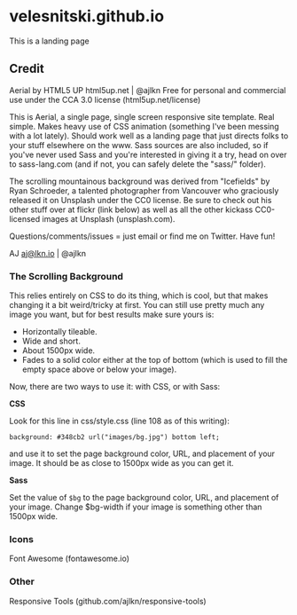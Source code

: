 # velesnitski.github.io
This is a landing page

## Credit

Aerial by HTML5 UP
html5up.net | @ajlkn
Free for personal and commercial use under the CCA 3.0 license (html5up.net/license)

This is Aerial, a single page, single screen responsive site template. Real simple.
Makes heavy use of CSS animation (something I've been messing with a lot lately).
Should work well as a landing page that just directs folks to your stuff elsewhere
on the www. Sass sources are also included, so if you've never used Sass and you're
interested in giving it a try, head on over to sass-lang.com (and if not, you can
safely delete the "sass/" folder).

The scrolling mountainous background was derived from "Icefields" by Ryan Schroeder,
a talented photographer from Vancouver who graciously released it on Unsplash under
the CC0 license. Be sure to check out his other stuff over at flickr (link below)
as well as all the other kickass CC0-licensed images at Unsplash (unsplash.com).

Questions/comments/issues = just email or find me on Twitter. Have fun!

AJ
aj@lkn.io | @ajlkn


### The Scrolling Background

This relies entirely on CSS to do its thing, which is cool, but that makes
changing it a bit weird/tricky at first. You can still use pretty much any image
you want, but for best results make sure yours is:

- Horizontally tileable.
- Wide and short.
- About 1500px wide.
- Fades to a solid color either at the top of bottom (which is used to fill the empty space above or below your image).

Now, there are two ways to use it: with CSS, or with Sass:

**CSS**

Look for this line in css/style.css (line 108 as of this writing):

`background: #348cb2 url("images/bg.jpg") bottom left;`

and use it to set the page background color, URL, and placement of
your image. It should be as close to 1500px wide as you can get it.

**Sass**

Set the value of `$bg` to the page background color, URL, and placement
of your image. Change $bg-width if your image is something other than 1500px wide.

### Icons
Font Awesome (fontawesome.io)

### Other
Responsive Tools (github.com/ajlkn/responsive-tools)
